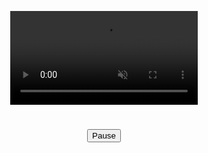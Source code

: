 
<html>
<head>
<meta name="viewport" content="width=device-width, initial-scale=1">
<style>
* {
  box-sizing: border-box;
}

body {
  margin: 0;
  font-family: Rockwell;
  font-size: 17px;
}

#myVideo {
  width: 70%;
  right: 0;
  bottom: 0;
}

.content {
  bottom: 0;
  background: rgba(0, 0, 0, 0.5);
  color: #f1f1f1;
  width: 100%;
  padding: 20px;
}

#myBtn {
  width: 200px;
  font-size: 18px;
  padding: 10px;
  border: none;
  background: #000;
  color: #fff;
  cursor: pointer;
}

#myBtn:hover {
  background: #ddd;
  color: black;
}
</style>
</head>

<body>
  <center>
<video autoplay muted loop id="myVideo">
  <source src="https://user-images.githubusercontent.com/78603128/170877724-332269f6-0f7d-4ea0-a723-8ba7e1c3a7ac.mp4" type="video/mp4">
 
</video>
  </center>
<center>
<div class="content">
  <p id ="helloworld"><h1></h1></p>
  <button id="myBtn" onclick="myFunction()">Pause</button>
</div>
</center>
<script>
  window.onload = function() {
  typeWritter();
};
var video = document.getElementById("myVideo");
var btn = document.getElementById("myBtn");

function myFunction() {
  if (video.paused) {
    video.play();
    btn.innerHTML = "Pause";
  } else {
    video.pause();
    btn.innerHTML = "Play";
  }
}
  
  var i = 0;
var txt = 'Hello world ! This is my personal website created to soley share the experience of information security that I learnt along
  the journey in the cyber security industry';
var speed = 50;

function typeWriter() {
  if (i < txt.length) {
    document.getElementById("helloworld").innerHTML += txt.charAt(i);
    i++;
    setTimeout(typeWriter, speed);
  }
}

                     
</script>

</body>
</html>
